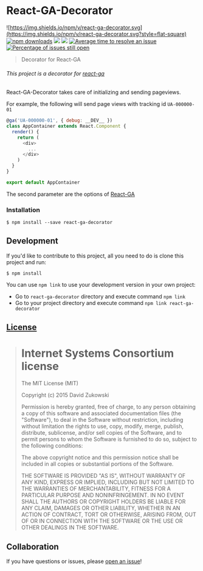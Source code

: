 # React-GA-Decorator 
![https://img.shields.io/npm/v/react-ga-decorator.svg](https://img.shields.io/npm/v/react-ga-decorator.svg?style=flat-square) [![npm downloads](https://img.shields.io/npm/dt/react-ga-decorator.svg?maxAge=2592000&style=flat-square)](https://npm-stat.com/charts.html?package=react-ga-decorator) [![](https://img.shields.io/github/issues-raw/tripss/react-ga-decorator.svg?style=flat-square)](https://github.com/tripss/react-ga-decorator/issues) [![](https://img.shields.io/david/tripss/react-ga-decorator.svg?style=flat-square)](https://david-dm.org/tripss/react-ga-decorator#info=dependencies)
[![Average time to resolve an issue](http://isitmaintained.com/badge/resolution/tripss/react-ga-decorator.svg)](http://isitmaintained.com/project/tripss/react-ga-decorator "Average time to resolve an issue") [![Percentage of issues still open](http://isitmaintained.com/badge/open/tripss/react-ga-decorator.svg)](http://isitmaintained.com/project/tripss/react-ga-decorator "Percentage of issues still open")

> Decorator for React-GA

###### This project is a decorator for [react-ga](https://github.com/react-ga/react-ga)
React-GA-Decorator takes care of initializing and sending pageviews. 

For example, the following will send page views with tracking id `UA-000000-01` 
```js
@ga('UA-000000-01', { debug: __DEV__ })
class AppContainer extends React.Component {
  render() {
    return (
      <div>
        ...
      </div>
    )
  }
}

export default AppContainer
```
The second parameter are the options of [React-GA](https://github.com/react-ga/react-ga#reactgainitializegatrackingid-options)

### Installation
```shell
$ npm install --save react-ga-decorator
```

## Development

If you'd like to contribute to this project, all you need to do is clone
this project and run:

```shell
$ npm install
```
You can use `npm link` to use your development version in your own project:
- Go to `react-ga-decorator` directory and execute command `npm link`
- Go to your project directory and execute command `npm link react-ga-decorator`

## [License](https://github.com/tripss/react-ga-decorator/blob/master/LICENSE)

> Internet Systems Consortium license
> ===================================
>
> The MIT License (MIT)
>  
> Copyright (c) 2015 David Zukowski
>  
> Permission is hereby granted, free of charge, to any person obtaining a copy
> of this software and associated documentation files (the "Software"), to deal
> in the Software without restriction, including without limitation the rights
> to use, copy, modify, merge, publish, distribute, sublicense, and/or sell
> copies of the Software, and to permit persons to whom the Software is
> furnished to do so, subject to the following conditions:
>  
> The above copyright notice and this permission notice shall be included in all
> copies or substantial portions of the Software.
>  
> THE SOFTWARE IS PROVIDED "AS IS", WITHOUT WARRANTY OF ANY KIND, EXPRESS OR
> IMPLIED, INCLUDING BUT NOT LIMITED TO THE WARRANTIES OF MERCHANTABILITY,
> FITNESS FOR A PARTICULAR PURPOSE AND NONINFRINGEMENT. IN NO EVENT SHALL THE
> AUTHORS OR COPYRIGHT HOLDERS BE LIABLE FOR ANY CLAIM, DAMAGES OR OTHER
> LIABILITY, WHETHER IN AN ACTION OF CONTRACT, TORT OR OTHERWISE, ARISING FROM,
> OUT OF OR IN CONNECTION WITH THE SOFTWARE OR THE USE OR OTHER DEALINGS IN THE
> SOFTWARE.

## Collaboration

If you have questions or issues, please [open an issue](https://github.com/TriPSs/react-ga-decorator/issues)!